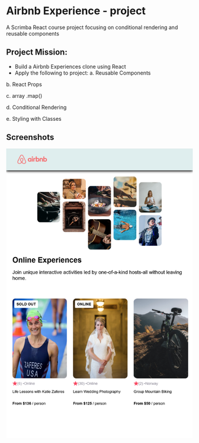 
# Airbnb Experience - project

A Scrimba React course project focusing on conditional rendering and reusable components 


## Project Mission:
- Build a Airbnb Experiences clone using React
- Apply the following to project:
 a. Reusable Components

 b. React Props

 c. array .map()

 d. Conditional Rendering

 e. Styling with Classes
            


## Screenshots

<img src="airbnb.PNG">
